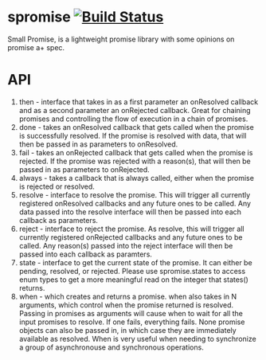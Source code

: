 spromise [![Build Status](https://travis-ci.org/MiguelCastillo/spromise.png?branch=master)](https://travis-ci.org/MiguelCastillo/spromise)
=========

Small Promise, is a lightweight promise library with some opinions on promise a+ spec.


API
========

1. then - interface that takes in as a first parameter an onResolved callback and as a second parameter an onRejected callback.  Great for chaining promises and controlling the flow of execution in a chain of promises.
2. done - takes an onResolved callback that gets called when the promise is successfully resolved. If the promise is resolved with data, that will then be passed in as parameters to onResolved.
3. fail - takes an onRejected callback that gets called when the promise is rejected. If the promise was rejected with a reason(s), that will then be passed in as parameters to onRejected.
4. always - takes a callback that is always called, either when the promise is rejected or resolved.
5. resolve - interface to resolve the promise. This will trigger all currently registered onResolved callbacks and any future ones to be called.  Any data passed into the resolve interface will then be passed into each callback as parameters.
6. reject - interface to reject the promise. As resolve, this will trigger all currently registered onRejected callbacks and any future ones to be called.  Any reason(s) passed into the reject interface will then be passed into each callback as paramters.
7. state - interface to get the current state of the promise.  It can either be pending, resolved, or rejected.  Please use spromise.states to access enum types to get a more meaningful read on the integer that states() returns.
8. when - which creates and returns a promise. when also takes in N arguments, which control when the promise returned is resolved.  Passing in promises as arguments will cause when to wait for all the input promises to resolve.  If one fails, everything fails.  None promise objects can also be passed in, in which case they are immediately available as resolved.  When is very useful when needing to synchronize a group of asynchronouse and synchronous operations.
